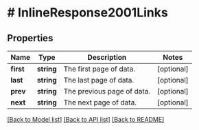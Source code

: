 # # InlineResponse2001Links

## Properties

Name | Type | Description | Notes
------------ | ------------- | ------------- | -------------
**first** | **string** | The first page of data. | [optional]
**last** | **string** | The last page of data. | [optional]
**prev** | **string** | The previous page of data. | [optional]
**next** | **string** | The next page of data. | [optional]

[[Back to Model list]](../../README.md#models) [[Back to API list]](../../README.md#endpoints) [[Back to README]](../../README.md)
